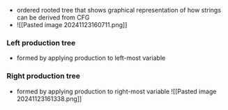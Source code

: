 - ordered rooted tree that shows graphical representation of how strings can be derived from CFG
- ![[Pasted image 20241123160711.png]]

### Left production tree
- formed by applying production to left-most variable

### Right production tree
- formed by applying production to right-most variable
![[Pasted image 20241123161338.png]]

